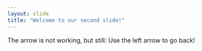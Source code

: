 ```yaml
---
layout: slide
title: "Welcome to our second slide!"
---
```

The arrow is not working, but still:
Use the left arrow to go back!
